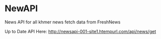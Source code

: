 # NewAPI

News API for all khmer news fetch data from FreshNews

Up to Date API Here: http://newsapi-001-site1.htempurl.com/api/news/get


